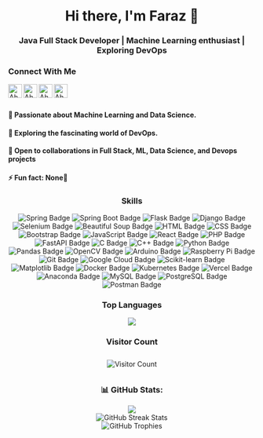<h1 align="center">Hi there, I'm Faraz 👋</h1>
<h3 align="center">Java Full Stack Developer | Machine Learning enthusiast | Exploring DevOps </h3>

### Connect With Me
[<img align="left" alt="Ahmed Faraz | Gmail" width="28px" src="https://www.vectorlogo.zone/logos/gmail/gmail-tile.svg" />][mail]
[<img align="left" alt="Ahmed Faraz | Twitter" width="28px" src="https://www.vectorlogo.zone/logos/twitter/twitter-tile.svg" />][twitter]
[<img align="left" alt="Ahmed Faraz | LinkedIn" width="28px" src="https://www.vectorlogo.zone/logos/linkedin/linkedin-tile.svg" />][linkedin]
[<img align="left" alt="Ahmed Faraz | WhatsApp" width="28px" src="https://www.vectorlogo.zone/logos/whatsapp/whatsapp-tile.svg" />][whatsapp]

<br />
<br />

<p align="center">
  <h4>👀 Passionate about Machine Learning and Data Science.</h4>
  <h4>🌱 Exploring the fascinating world of DevOps.</h4>
  <h4>💞 Open to collaborations in Full Stack, ML, Data Science, and Devops projects</h4>
  <h4>⚡ Fun fact: None🫡 </h4>
</p>

<h3 align="center">Skills</h3>

<p align="center">
<img src="https://img.shields.io/badge/Spring-6DB33F?style=for-the-badge&logo=spring&logoColor=white" alt="Spring Badge">  
<img src="https://img.shields.io/badge/Spring_Boot-6DB33F?style=for-the-badge&logo=spring-boot&logoColor=white" alt="Spring Boot Badge">  
<img src="https://img.shields.io/badge/Flask-000000?style=for-the-badge&logo=flask&logoColor=white" alt="Flask Badge">  
<img src="https://img.shields.io/badge/Django-092E20?style=for-the-badge&logo=django&logoColor=white" alt="Django Badge">
<img src="https://img.shields.io/badge/Selenium-43B02A?style=for-the-badge&logo=selenium&logoColor=white" alt="Selenium Badge">  
<img src="https://img.shields.io/badge/Beautiful_Soup-4B8BBE?style=for-the-badge&logo=python&logoColor=white" alt="Beautiful Soup Badge">
<img src="https://img.shields.io/badge/HTML-E34F26?style=for-the-badge&logo=html5&logoColor=white" alt="HTML Badge">  
<img src="https://img.shields.io/badge/CSS-1572B6?style=for-the-badge&logo=css3&logoColor=white" alt="CSS Badge">  
<img src="https://img.shields.io/badge/Bootstrap-563D7C?style=for-the-badge&logo=bootstrap&logoColor=white" alt="Bootstrap Badge">  
<img src="https://img.shields.io/badge/JavaScript-F7DF1E?style=for-the-badge&logo=javascript&logoColor=black" alt="JavaScript Badge">  
<img src="https://img.shields.io/badge/React-61DAFB?style=for-the-badge&logo=react&logoColor=white" alt="React Badge">  
<img src="https://img.shields.io/badge/PHP-777BB4?style=for-the-badge&logo=php&logoColor=white" alt="PHP Badge">  
<img src="https://img.shields.io/badge/FastAPI-009688?style=for-the-badge&logo=fastapi&logoColor=white" alt="FastAPI Badge">  
<img src="https://img.shields.io/badge/C-A8B9CC?style=for-the-badge&logo=c&logoColor=white" alt="C Badge">  
<img src="https://img.shields.io/badge/C++-00599C?style=for-the-badge&logo=c%2B%2B&logoColor=white" alt="C++ Badge">  
<img src="https://img.shields.io/badge/Python-3670A0?style=for-the-badge&logo=python&logoColor=ffdd54" alt="Python Badge">  
<img src="https://img.shields.io/badge/Pandas-150458?style=for-the-badge&logo=pandas&logoColor=white" alt="Pandas Badge">  
<img src="https://img.shields.io/badge/OpenCV-5C3EE8?style=for-the-badge&logo=opencv&logoColor=white" alt="OpenCV Badge">  
<img src="https://img.shields.io/badge/Arduino-00979D?style=for-the-badge&logo=arduino&logoColor=white" alt="Arduino Badge">  
<img src="https://img.shields.io/badge/Raspberry_Pi-A22846?style=for-the-badge&logo=raspberry-pi&logoColor=white" alt="Raspberry Pi Badge">  
<img src="https://img.shields.io/badge/Git-F05032?style=for-the-badge&logo=git&logoColor=white" alt="Git Badge">  
<img src="https://img.shields.io/badge/Google_Cloud-4285F4?style=for-the-badge&logo=google-cloud&logoColor=white" alt="Google Cloud Badge">  
<img src="https://img.shields.io/badge/scikit--learn-F7931E?style=for-the-badge&logo=scikit-learn&logoColor=white" alt="Scikit-learn Badge">  
<img src="https://img.shields.io/badge/Matplotlib-3776AB?style=for-the-badge&logo=matplotlib&logoColor=white" alt="Matplotlib Badge">  
<img src="https://img.shields.io/badge/Docker-2496ED?style=for-the-badge&logo=docker&logoColor=white" alt="Docker Badge">  
<img src="https://img.shields.io/badge/Kubernetes-326CE5?style=for-the-badge&logo=kubernetes&logoColor=white" alt="Kubernetes Badge">  
<img src="https://img.shields.io/badge/Vercel-000000?style=for-the-badge&logo=vercel&logoColor=white" alt="Vercel Badge">  
<img src="https://img.shields.io/badge/Anaconda-44A833?style=for-the-badge&logo=anaconda&logoColor=white" alt="Anaconda Badge">  
<img src="https://img.shields.io/badge/MySQL-4479A1?style=for-the-badge&logo=mysql&logoColor=white" alt="MySQL Badge">  
<img src="https://img.shields.io/badge/PostgreSQL-4169E1?style=for-the-badge&logo=postgresql&logoColor=white" alt="PostgreSQL Badge">  
<img src="https://img.shields.io/badge/Postman-FF6C37?style=for-the-badge&logo=postman&logoColor=white" alt="Postman Badge">

</p>

<h3 align="center">Top Languages</h3>

<p align="center">
  <img src="https://github-readme-stats.vercel.app/api/top-langs/?username=ahmed00faraz&hide_progress=true&theme=gruvbox">
</p>

<h3 align="center">Visitor Count</h3>

<p align="center" style="border: 1px solid #blueviolet; padding: 10px;">
  <img src="https://komarev.com/ghpvc/?username=ahmed00faraz&color=blueviolet" alt="Visitor Count">
</p>



<h3 align="center">📊 GitHub Stats:</h3>

<p align="center">
  <img src="https://github-readme-stats.vercel.app/api?username=ahmed00faraz&show_icons=true&theme=gruvbox">
  <br/>
  <img src="https://github-readme-streak-stats.herokuapp.com/?user=ahmed00faraz&theme=default&hide_border=false&theme=gruvbox" alt="GitHub Streak Stats">
  <br/>
  <img src="https://github-profile-trophy.vercel.app/?username=ahmed00faraz&theme=gruvbox" alt="GitHub Trophies">
</p>



[whatsapp]: https://wa.me/+917976524328
[mail]: mailto:ahmed00faraz@gmail.com
[twitter]: https://twitter.com/ahmed00faraz
[linkedin]: https://www.linkedin.com/in/ahmed-faraz-04314a239/
[github]: https://github.com/ahmed00faraz
